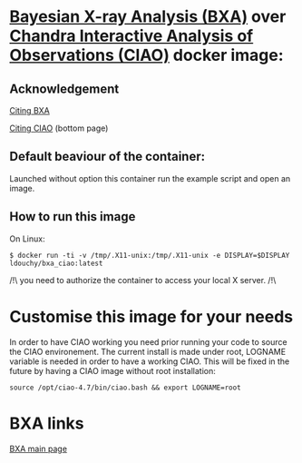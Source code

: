 # [Bayesian X-ray Analysis (BXA)](https://johannesbuchner.github.io/BXA/) over [Chandra Interactive Analysis of Observations (CIAO)](http://cxc.harvard.edu/ciao/index.html) docker image:

## Acknowledgement

[Citing BXA](https://johannesbuchner.github.io/BXA/#citing-bxa-correctly)

[Citing CIAO](http://cxc.harvard.edu/ciao/) (bottom page)

## Default beaviour of the container:
Launched without option this container run the example script and open an image.

## How to run this image

On Linux:

`$ docker run -ti -v /tmp/.X11-unix:/tmp/.X11-unix -e DISPLAY=$DISPLAY ldouchy/bxa_ciao:latest`

/!\ you need to authorize the container to access your local X server. /!\

# Customise this image for your needs

In order to have CIAO working you need prior running your code to source the CIAO environement. 
The current install is made under root, LOGNAME variable is needed in order  to have a working CIAO. This will be fixed in the future by having a CIAO image without root installation:

`source /opt/ciao-4.7/bin/ciao.bash && export LOGNAME=root`

# BXA links

[BXA main page](https://johannesbuchner.github.io/BXA/)

